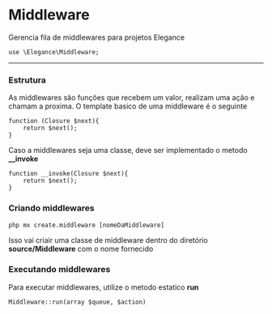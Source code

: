 # Middleware
Gerencia fila de middlewares para projetos Elegance

    use \Elegance\Middleware;

---
### Estrutura

As middlewares são funções que recebem um valor, realizam uma ação e chamam a proxima. 
O template basico de uma middleware é o seguinte

    function (Closure $next){
        return $next();
    }

Caso a middlewares seja uma classe, deve ser implementado o metodo **__invoke**

    function __invoke(Closure $next){
        return $next();
    }

### Criando middlewares

    php mx create.middleware [nomeDaMiddleware]

Isso vai criair uma classe de middleware dentro do diretório **source/Middleware** com o nome fornecido

### Executando middlewares
Para executar middlewares, utilize o metodo estatico **run**

    Middleware::run(array $queue, $action)